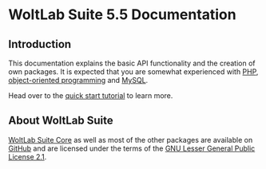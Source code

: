 # WoltLab Suite 5.5 Documentation

## Introduction

This documentation explains the basic API functionality and the creation of own packages. It is expected that you are somewhat experienced with [PHP](https://en.wikipedia.org/wiki/PHP), [object-oriented programming](https://en.wikipedia.org/wiki/Object-oriented_programming) and [MySQL](https://en.wikipedia.org/wiki/MySQL).

Head over to the [quick start tutorial](getting-started.md) to learn more.

## About WoltLab Suite

[WoltLab Suite Core](https://github.com/WoltLab/WCF) as well as most of the other packages are available on [GitHub](https://github.com/WoltLab) and are licensed under the terms of the [GNU Lesser General Public License 2.1](https://github.com/WoltLab/WCF/blob/master/LICENSE).
